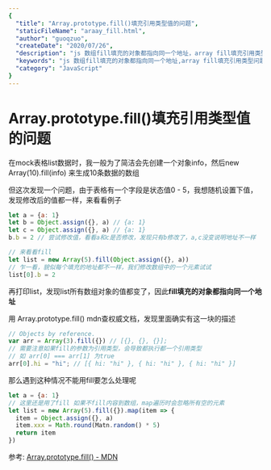 ```yaml
---
{
  "title": "Array.prototype.fill()填充引用类型值的问题",
  "staticFileName": "araay_fill.html",
  "author": "guoqzuo",
  "createDate": "2020/07/26",
  "description": "js 数组fill填充的对象都指向同一个地址，array fill填充引用类型问题，在mock表格list数据时，我一般为了简洁会先创建一个对象info，然后new Array(10).fill(info) 来生成10条数据的数。但这次发现一个问题，由于表格有一个字段是状态值0 - 5，我想随机设置下值，发现修改后的值都一样，来看看例子",
  "keywords": "js 数组fill填充的对象都指向同一个地址,array fill填充引用类型问题",
  "category": "JavaScript"
}
---
```

# Array.prototype.fill()填充引用类型值的问题

在mock表格list数据时，我一般为了简洁会先创建一个对象info，然后new Array(10).fill(info) 来生成10条数据的数组

但这次发现一个问题，由于表格有一个字段是状态值0 - 5，我想随机设置下值，发现修改后的值都一样，来看看例子

```js
let a = {a: 1}
let b = Object.assign({}, a) // {a: 1}
let c = Object.assign({}, a) // {a: 1}
b.b = 2 // 尝试修改值，看看a和c是否修改，发现只有b修改了，a,c没变说明地址不一样

// 来看看fill
let list = new Array(5).fill(Object.assign({}, a))
// 乍一看，貌似每个填充的地址都不一样，我们修改数组中的一个元素试试
list[0].b = 2
```
再打印list，发现list所有数组对象的值都变了，因此**fill填充的对象都指向同一个地址**

用 Array.prototype.fill() mdn查权威文档，发现里面确实有这一块的描述
```js
// Objects by reference.
var arr = Array(3).fill({}) // [{}, {}, {}];
// 需要注意如果fill的参数为引用类型，会导致都执行都一个引用类型
// 如 arr[0] === arr[1] 为true
arr[0].hi = "hi"; // [{ hi: "hi" }, { hi: "hi" }, { hi: "hi" }]
```

那么遇到这种情况不能用fill要怎么处理呢

```js
let a = {a: 1}
// 这里还是用了fill 如果不fill内容到数组，map遍历时会忽略所有空的元素
let list = new Array(5).fill({}).map(item => {
  item = Object.assign({}, a)
  item.xxx = Math.round(Matn.random() * 5)
  return item
})
```

参考: [Array.prototype.fill() - MDN](https://developer.mozilla.org/zh-CN/docs/Web/JavaScript/Reference/Global_Objects/Array/fill)
